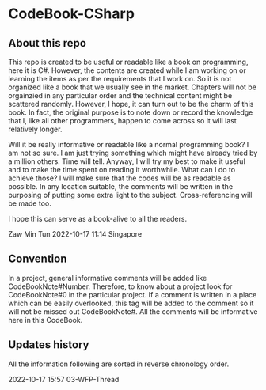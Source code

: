 # CodeBook-CSharp
## About this repo
This repo is created to be useful or readable like a book on programming, here it is C#. However, the contents are created while I am working on or learning the items as per the requirements that I work on. So it is not organized like a book that we usually see in the market. Chapters will not be orgainzied in any particular order and the technical content might be scattered randomly. However, I hope, it can turn out to be the charm of this book. In fact, the original purpose is to note down or record the knowledge that I, like all other programmers, happen to come across so it will last relatively longer. 

Will it be really informative or readable like a normal programming book?
I am not so sure. I am just trying something which might have already tried by a million others. Time will tell. Anyway, I will try my best to make it useful and to make the time spent on reading it worthwhile. What can I do to achieve those? I will make sure that the codes will be as readable as possible. In any location suitable, the comments will be written in the purposing of putting some extra light to the subject. Cross-referencing will be made too. 

I hope this can serve as a book-alive to all the readers.

Zaw Min Tun
2022-10-17 11:14
Singapore

## Convention
In a project, general informative comments will be added like CodeBookNote#Number. Therefore, to know about a project look for CodeBookNote#0 in the particular project. If a comment is written in a place which can be easily overlooked, this tag will be added to the comment so it will not be missed out CodeBookNote#. All the comments will be informative here in this CodeBook.

## Updates history
All the information following are sorted in reverse chronology order.

2022-10-17 15:57
03-WFP-Thread